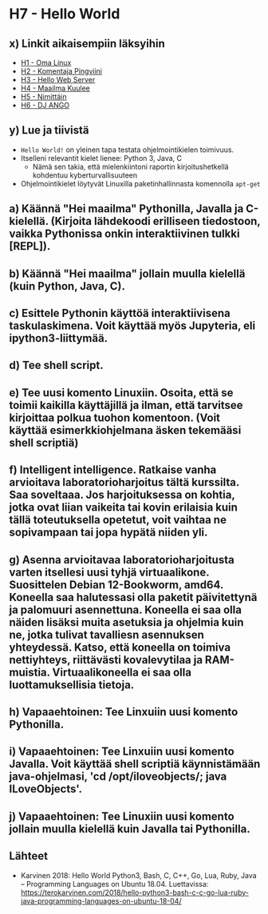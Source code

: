 <h1>H7 - Hello World</h1>

<h2>x) Linkit aikaisempiin läksyihin</h2>

- [H1 - Oma Linux](https://github.com/rakkitect/Linux-palvelimet/blob/main/reports/H1%20-%20Oma_linux.md)
- [H2 - Komentaja Pingviini](https://github.com/rakkitect/Linux-palvelimet/blob/main/reports/H2%20-%20Komentaja%20Pingviini.md)
- [H3 - Hello Web Server](https://github.com/rakkitect/Linux-palvelimet/blob/main/reports/H3%20-%20Hello%20Web%20Server.md)
- [H4 - Maailma Kuulee](https://github.com/rakkitect/Linux-palvelimet/blob/main/reports/H4%20-%20Maailma%20kuulee.md)
- [H5 - Nimittäin](https://github.com/rakkitect/Linux-palvelimet/blob/main/reports/H5%20-%20Nimitt%C3%A4in.md)
- [H6 - DJ ANGO](https://github.com/rakkitect/Linux-palvelimet/blob/main/reports/H6%20-%20DJ%20Ango.md)

<h2>y) Lue ja tiivistä</h2>

- `Hello World!` on yleinen tapa testata ohjelmointikielen toimivuus.
- Itselleni relevantit kielet lienee: Python 3, Java, C
  - Nämä sen takia, että mielenkiintoni raportin kirjoitushetkellä kohdentuu kyberturvallisuuteen
- Ohjelmointikielet löytyvät Linuxilla paketinhallinnasta komennolla `apt-get`


<h2>a) Käännä "Hei maailma" Pythonilla, Javalla ja C-kielellä. (Kirjoita lähdekoodi erilliseen tiedostoon, vaikka Pythonissa onkin interaktiivinen tulkki [REPL]).</h2>

<h2>b) Käännä "Hei maailma" jollain muulla kielellä (kuin Python, Java, C).</h2>

<h2>c) Esittele Pythonin käyttöä interaktiivisena taskulaskimena. Voit käyttää myös Jupyteria, eli ipython3-liittymää.</h2>

<h2>d) Tee shell script.</h2>

<h2>e) Tee uusi komento Linuxiin. Osoita, että se toimii kaikilla käyttäjillä ja ilman, että tarvitsee kirjoittaa polkua tuohon komentoon. (Voit käyttää esimerkkiohjelmana äsken tekemääsi shell scriptiä)</h2>

<h2>f) Intelligent intelligence. Ratkaise vanha arvioitava laboratorioharjoitus tältä kurssilta. Saa soveltaaa. Jos harjoituksessa on kohtia, jotka ovat liian vaikeita tai kovin erilaisia kuin tällä toteutuksella opetetut, voit vaihtaa ne sopivampaan tai jopa hypätä niiden yli.</h2>

<h2>g) Asenna arvioitavaa laboratorioharjoitusta varten itsellesi uusi tyhjä virtuaalikone. Suosittelen Debian 12-Bookworm, amd64. Koneella saa halutessasi olla paketit päivitettynä ja palomuuri asennettuna. Koneella ei saa olla näiden lisäksi muita asetuksia ja ohjelmia kuin ne, jotka tulivat tavalliesn asennuksen yhteydessä. Katso, että koneella on toimiva nettiyhteys, riittävästi kovalevytilaa ja RAM-muistia. Virtuaalikoneella ei saa olla luottamuksellisia tietoja.</h2>

<h2>h) Vapaaehtoinen: Tee Linxuiin uusi komento Pythonilla.</h2>

<h2>i) Vapaaehtoinen: Tee Linxuiin uusi komento Javalla. Voit käyttää shell scriptiä käynnistämään java-ohjelmasi, 'cd /opt/iloveobjects/; java ILoveObjects'.</h2>

<h2>j) Vapaaehtoinen: Tee Linuxiin uusi komento jollain muulla kielellä kuin Javalla tai Pythonilla.</h2>

<h2>Lähteet</h2>

- Karvinen 2018: Hello World Python3, Bash, C, C++, Go, Lua, Ruby, Java – Programming Languages on Ubuntu 18.04. Luettavissa: https://terokarvinen.com/2018/hello-python3-bash-c-c-go-lua-ruby-java-programming-languages-on-ubuntu-18-04/
